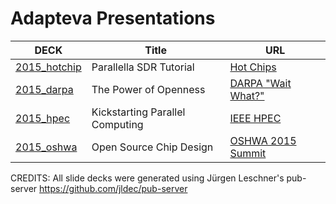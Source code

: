 # Adapteva Presentations


| DECK         | Title                           | URL                                                |
| ----------   | --------------                  | --------------                                     |
| [2015_hotchip](decks/2015_hotchip/parallella_sdr.pdf) | Parallella SDR Tutorial         | [Hot Chips](http://www.hotchips.org)               |
| [2015_darpa](decks/2015_darpa/darpa_waitwhat.pdf)   | The Power of Openness           | [DARPA "Wait What?"](http://darpawaitwhat.com)     |
| [2015_hpec](decks/2015_hpec/hpec2015.pdf)    | Kickstarting Parallel Computing | [IEEE HPEC](http://www.ieee-hpec.org)              |
| [2015_oshwa](decks/2015_oshwa/oshwa_chip.pdf)   | Open Source Chip Design         | [OSHWA 2015 Summit](http://2015.oshwa.org/program) |

CREDITS: All slide decks were generated using Jürgen Leschner's pub-server https://github.com/jldec/pub-server

